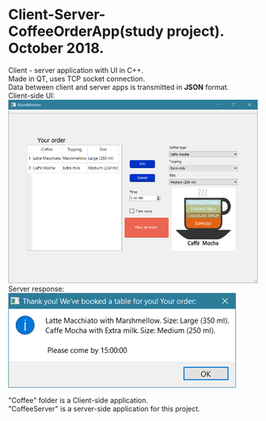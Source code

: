 # Client-Server-CoffeeOrderApp(study project). October 2018.
Client - server application with UI in C++.<br> 
Made in QT, uses TCP socket connection.<br>
Data between client and server apps is transmitted in <b>JSON</b> format.<br>
Client-side UI:<br>
![Иллюстрация к проекту](https://github.com/aANAESTHESIAa/Client-Server-CoffeeOrderApp/raw/main/client.png)<br>
Server response:<br>
![Иллюстрация к проекту](https://github.com/aANAESTHESIAa/Client-Server-CoffeeOrderApp/raw/main/serverResponse.png)<br>

"Coffee" folder is a Client-side application.<br>
"CoffeeServer" is a server-side application for this project.<br>
